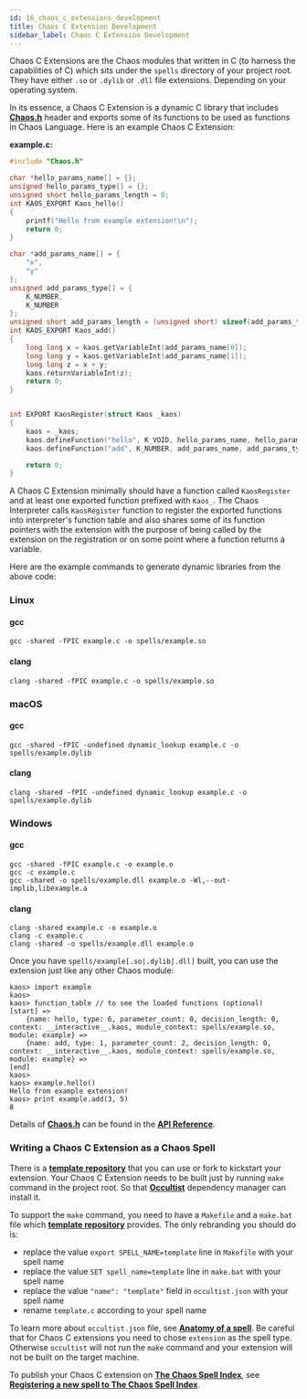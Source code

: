 ```yaml
---
id: 16_chaos_c_extensions_development
title: Chaos C Extension Development
sidebar_label: Chaos C Extension Development
---
```


Chaos C Extensions are the Chaos modules that written in C (to harness the capabilities of C)
which sits under the `spells` directory of your project root.
They have either `.so` or `.dylib` or `.dll` file extensions. Depending on your operating system.

In its essence, a Chaos C Extension is a dynamic C library that includes
[**Chaos.h**](https://github.com/chaos-lang/chaos/blob/master/Chaos.h) header and exports some of its
functions to be used as functions in Chaos Language. Here is an example Chaos C Extension:

**example.c:**

```c
#include "Chaos.h"

char *hello_params_name[] = {};
unsigned hello_params_type[] = {};
unsigned short hello_params_length = 0;
int KAOS_EXPORT Kaos_hello()
{
    printf("Hello from example extension!\n");
    return 0;
}

char *add_params_name[] = {
    "x",
    "y"
};
unsigned add_params_type[] = {
    K_NUMBER,
    K_NUMBER
};
unsigned short add_params_length = (unsigned short) sizeof(add_params_type) / sizeof(unsigned);
int KAOS_EXPORT Kaos_add()
{
    long long x = kaos.getVariableInt(add_params_name[0]);
    long long y = kaos.getVariableInt(add_params_name[1]);
    long long z = x + y;
    kaos.returnVariableInt(z);
    return 0;
}


int EXPORT KaosRegister(struct Kaos _kaos)
{
    kaos = _kaos;
    kaos.defineFunction("hello", K_VOID, hello_params_name, hello_params_type, hello_params_length);
    kaos.defineFunction("add", K_NUMBER, add_params_name, add_params_type, add_params_length);

    return 0;
}
```

A Chaos C Extension minimally should have a function called `KaosRegister`
and at least one exported function prefixed with `Kaos_`. The Chaos Interpreter calls `KaosRegister` function to register
the exported functions into interpreter's function table and also shares some of its function pointers with the
extension with the purpose of being called by the extension on the registration or on some point where a function
returns a variable.

Here are the example commands to generate dynamic libraries from the above code:

### Linux

#### gcc

```text
gcc -shared -fPIC example.c -o spells/example.so
```

#### clang

```text
clang -shared -fPIC example.c -o spells/example.so
```

### macOS

#### gcc

```text
gcc -shared -fPIC -undefined dynamic_lookup example.c -o spells/example.dylib
```

#### clang

```text
clang -shared -fPIC -undefined dynamic_lookup example.c -o spells/example.dylib
```

### Windows

#### gcc

```text
gcc -shared -fPIC example.c -o example.o
gcc -c example.c
gcc -shared -o spells/example.dll example.o -Wl,--out-implib,libexample.a
```

#### clang

```text
clang -shared example.c -o example.o
clang -c example.c
clang -shared -o spells/example.dll example.o
```

Once you have `spells/example[.so|.dylib|.dll]` built, you can use the extension just like any other Chaos module:

```text
kaos> import example
kaos>
kaos> function_table // to see the loaded functions (optional)
[start] =>
	{name: hello, type: 6, parameter_count: 0, decision_length: 0, context: __interactive__.kaos, module_context: spells/example.so, module: example} =>
	{name: add, type: 1, parameter_count: 2, decision_length: 0, context: __interactive__.kaos, module_context: spells/example.so, module: example} =>
[end]
kaos>
kaos> example.hello()
Hello from example extension!
kaos> print example.add(3, 5)
8
```

Details of [**Chaos.h**](https://github.com/chaos-lang/chaos/blob/master/Chaos.h) can be found in the [**API Reference**](api.md).

### Writing a Chaos C Extension as a Chaos Spell

There is a [**template repository**](https://github.com/chaos-lang/template) that you can use or fork to kickstart your extension.
Your Chaos C Extension needs to be built just by running `make` command in the project root. So that [**Occultist**](https://occultist.io/)
dependency manager can install it.

To support the `make` command, you need to have a `Makefile` and a `make.bat` file which [**template repository**](https://github.com/chaos-lang/template)
provides. The only rebranding you should do is:

 - replace the value `export SPELL_NAME=template` line in `Makefile` with your spell name
 - replace the value `SET spell_name=template` line in `make.bat` with your spell name
 - replace the value `"name": "template"` field in `occultist.json` with your spell name
 - rename `template.c` according to your spell name

To learn more about `occultist.json` file, see [**Anatomy of a spell**](17_spells.md#anatomy-of-a-spell).
Be careful that for Chaos C extensions you need to chose `extension` as the spell type.
Otherwise `occultist` will not run the `make` command and your extension will not be built on the target machine.

To publish your Chaos C extension on [**The Chaos Spell Index**](https://occultist.io/spells),
see [**Registering a new spell to The Chaos Spell Index**](17_spells.md#registering-a-new-spell-to-the-chaos-spell-index).
